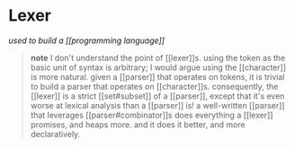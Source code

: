 # Lexer

_used to build a [[programming language]]_

> **note** I don't understand the point of [[lexer]]s. using the token as the basic unit of syntax is arbitrary; I would argue using the [[character]] is more natural. given a [[parser]] that operates on tokens, it is trivial to build a parser that operates on [[character]]s. consequently, the [[lexer]] is a strict [[set#subset]] of a [[parser]], except that it's even worse at lexical analysis than a [[parser]] is! a well-written [[parser]] that leverages [[parser#combinator]]s does everything a [[lexer]] promises, and heaps more. and it does it better, and more declaratively.
